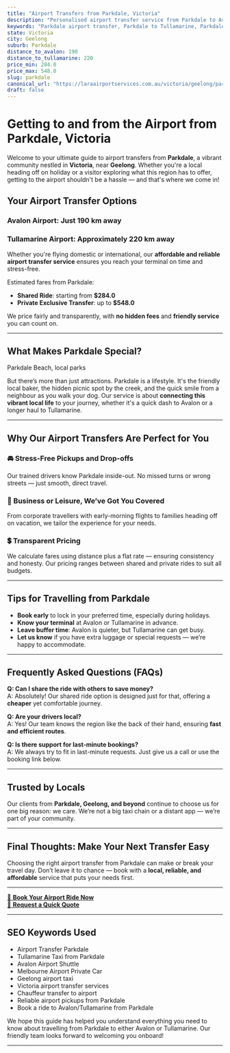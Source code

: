 ```yaml
---
title: "Airport Transfers from Parkdale, Victoria"
description: "Personalised airport transfer service from Parkdale to Avalon and Tullamarine airports. Enjoy a smooth, affordable ride with us!"
keywords: "Parkdale airport transfer, Parkdale to Tullamarine, Parkdale to Avalon, airport taxi Parkdale, private airport transfer Parkdale, shared ride Parkdale, Parkdale transfers, airport shuttle Parkdale, book Parkdale airport taxi, affordable Parkdale airport transfer, Parkdale airport transfer service, airport transfer Geelong, airport transfer Melbourne, Melbourne airport taxi, airport transfers Victoria, Tullamarine airport shuttle, Avalon airport transfers, Melbourne private transfer, airport transport services Melbourne"
state: Victoria
city: Geelong
suburb: Parkdale
distance_to_avalon: 190
distance_to_tullamarine: 220
price_min: 284.0
price_max: 548.0
slug: parkdale
canonical_url: "https://laraairportservices.com.au/victoria/geelong/parkdale/"
draft: false
---
```


# Getting to and from the Airport from Parkdale, Victoria

Welcome to your ultimate guide to airport transfers from **Parkdale**, a vibrant community nestled in **Victoria**, near **Geelong**. Whether you're a local heading off on holiday or a visitor exploring what this region has to offer, getting to the airport shouldn't be a hassle — and that's where we come in!

## Your Airport Transfer Options

### Avalon Airport: Just 190 km away  
### Tullamarine Airport: Approximately 220 km away

Whether you're flying domestic or international, our **affordable and reliable airport transfer service** ensures you reach your terminal on time and stress-free.

Estimated fares from Parkdale:
- **Shared Ride**: starting from **$284.0**
- **Private Exclusive Transfer**: up to **$548.0**

We price fairly and transparently, with **no hidden fees** and **friendly service** you can count on.

---

## What Makes Parkdale Special?

Parkdale Beach, local parks

But there’s more than just attractions. Parkdale is a lifestyle. It's the friendly local baker, the hidden picnic spot by the creek, and the quick smile from a neighbour as you walk your dog. Our service is about **connecting this vibrant local life** to your journey, whether it's a quick dash to Avalon or a longer haul to Tullamarine.

---

## Why Our Airport Transfers Are Perfect for You

### 🚘 Stress-Free Pickups and Drop-offs
Our trained drivers know Parkdale inside-out. No missed turns or wrong streets — just smooth, direct travel.

### 💼 Business or Leisure, We’ve Got You Covered
From corporate travellers with early-morning flights to families heading off on vacation, we tailor the experience for your needs.

### 💲 Transparent Pricing
We calculate fares using distance plus a flat rate — ensuring consistency and honesty. Our pricing ranges between shared and private rides to suit all budgets.

---

## Tips for Travelling from Parkdale

- **Book early** to lock in your preferred time, especially during holidays.
- **Know your terminal** at Avalon or Tullamarine in advance.
- **Leave buffer time**: Avalon is quieter, but Tullamarine can get busy.
- **Let us know** if you have extra luggage or special requests — we’re happy to accommodate.

---

## Frequently Asked Questions (FAQs)

**Q: Can I share the ride with others to save money?**  
A: Absolutely! Our shared ride option is designed just for that, offering a **cheaper** yet comfortable journey.

**Q: Are your drivers local?**  
A: Yes! Our team knows the region like the back of their hand, ensuring **fast and efficient routes**.

**Q: Is there support for last-minute bookings?**  
A: We always try to fit in last-minute requests. Just give us a call or use the booking link below.

---

## Trusted by Locals

Our clients from **Parkdale, Geelong, and beyond** continue to choose us for one big reason: we care. We’re not a big taxi chain or a distant app — we’re part of your community.

---

## Final Thoughts: Make Your Next Transfer Easy

Choosing the right airport transfer from Parkdale can make or break your travel day. Don’t leave it to chance — book with a **local, reliable, and affordable** service that puts your needs first.

---

[📅 **Book Your Airport Ride Now**](https://laraairportservices.square.site/s/appointments)  
[📧 **Request a Quick Quote**](https://laraairportservices.square.site/contact-us)

---

## SEO Keywords Used
- Airport Transfer Parkdale
- Tullamarine Taxi from Parkdale
- Avalon Airport Shuttle
- Melbourne Airport Private Car
- Geelong airport taxi
- Victoria airport transfer services
- Chauffeur transfer to airport
- Reliable airport pickups from Parkdale
- Book a ride to Avalon/Tullamarine from Parkdale

We hope this guide has helped you understand everything you need to know about travelling from Parkdale to either Avalon or Tullamarine. Our friendly team looks forward to welcoming you onboard!

---
